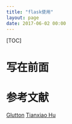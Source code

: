 ```yaml
---
title: "flask使用"
layout: page
date: 2017-06-02 00:00
---
```

[TOC]

# 写在前面

# 参考文献
[Glutton](https://github.com/TianxiaoHu/Glutton)
[Tianxiao Hu](https://github.com/TianxiaoHu)


